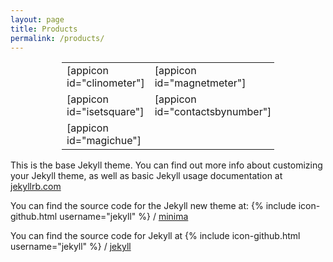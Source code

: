 ```yaml
---
layout: page
title: Products
permalink: /products/
---
```


<!-- p style="text-align: center;">Our plaincode apps are</p>
<hr / -->

<div class="plaincode_app_table" style="clear: both;">
<table style="width:80%;min-width:260px;max-width:340px;margin-left:auto;margin-right:auto;">
<tbody>
<tr>
<td>[appicon id="clinometer"]</td>
<td>[appicon id="magnetmeter"]</td>
<td>[appicon id="accelmeter"]</td>
</tr>
<tr>
<td>[appicon id="isetsquare"]</td>
<td>[appicon id="contactsbynumber"]</td>
<td>[appicon id="spinthebottle"]</td>
</tr>
<tr>
<td>[appicon id="magichue"]</td>
<td></td>
<td></td>
</tr>
</tbody>
</table>
</div>
<!-- div style="text-align: center;">tap on icons to see details</div -->



This is the base Jekyll theme. You can find out more info about customizing your Jekyll theme, as well as basic Jekyll usage documentation at [jekyllrb.com](https://jekyllrb.com/)

You can find the source code for the Jekyll new theme at:
{% include icon-github.html username="jekyll" %} /
[minima](https://github.com/jekyll/minima)

You can find the source code for Jekyll at
{% include icon-github.html username="jekyll" %} /
[jekyll](https://github.com/jekyll/jekyll)
